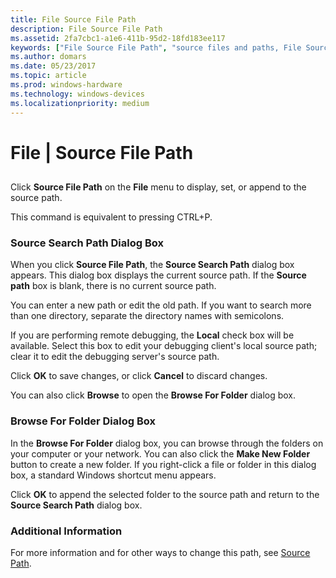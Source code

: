 ```yaml
---
title: File Source File Path
description: File Source File Path
ms.assetid: 2fa7cbc1-a1e6-411b-95d2-18fd183ee117
keywords: ["File Source File Path", "source files and paths, File Source File Path"]
ms.author: domars
ms.date: 05/23/2017
ms.topic: article
ms.prod: windows-hardware
ms.technology: windows-devices
ms.localizationpriority: medium
---
```


# File | Source File Path


## <span id="ddk_file_source_file_path_dbg"></span><span id="DDK_FILE_SOURCE_FILE_PATH_DBG"></span>


Click **Source File Path** on the **File** menu to display, set, or append to the source path.

This command is equivalent to pressing CTRL+P.

### <span id="source_search_path_dialog_box"></span><span id="SOURCE_SEARCH_PATH_DIALOG_BOX"></span>Source Search Path Dialog Box

When you click **Source File Path**, the **Source Search Path** dialog box appears. This dialog box displays the current source path. If the **Source path** box is blank, there is no current source path.

You can enter a new path or edit the old path. If you want to search more than one directory, separate the directory names with semicolons.

If you are performing remote debugging, the **Local** check box will be available. Select this box to edit your debugging client's local source path; clear it to edit the debugging server's source path.

Click **OK** to save changes, or click **Cancel** to discard changes.

You can also click **Browse** to open the **Browse For Folder** dialog box.

### <span id="browse_for_folder_dialog_box"></span><span id="BROWSE_FOR_FOLDER_DIALOG_BOX"></span>Browse For Folder Dialog Box

In the **Browse For Folder** dialog box, you can browse through the folders on your computer or your network. You can also click the **Make New Folder** button to create a new folder. If you right-click a file or folder in this dialog box, a standard Windows shortcut menu appears.

Click **OK** to append the selected folder to the source path and return to the **Source Search Path** dialog box.

### <span id="additional_information"></span><span id="ADDITIONAL_INFORMATION"></span>Additional Information

For more information and for other ways to change this path, see [Source Path](source-path.md).

 

 





